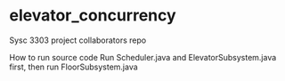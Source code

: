 # elevator_concurrency
Sysc 3303 project collaborators repo

How to run source code
Run Scheduler.java and ElevatorSubsystem.java first, then run FloorSubsystem.java
